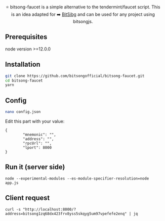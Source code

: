 <p align="center">
⭐ bitsong-faucet is a simple alternative to the tendermint/faucet script. This is an idea adapted for ➡️ <a href="https://bitsong.io/">BitSibg</a> and can be used for any project using bitsongjs.  
</p>


## Prerequisites

node version >=12.0.0

## Installation

```sh
git clone https://github.com/bitsongofficial/bitsong-faucet.git
cd bitsong-faucet
yarn
```
## Config
```sh
nano config.json
```
Edit this part with your value:
```
{
        "mnemonic": "",
        "address": "",
        "rpcUrl": "",
        "lport": 8000
}
```
## Run it (server side)
```
node --experimental-modules --es-module-specifier-resolution=node app.js
```
## Client request
```
curl -s "http://localhost:8000/?address=bitsong1zq68dx423frv8yss5skqyg5um97vpefefe2enq" | jq
```
